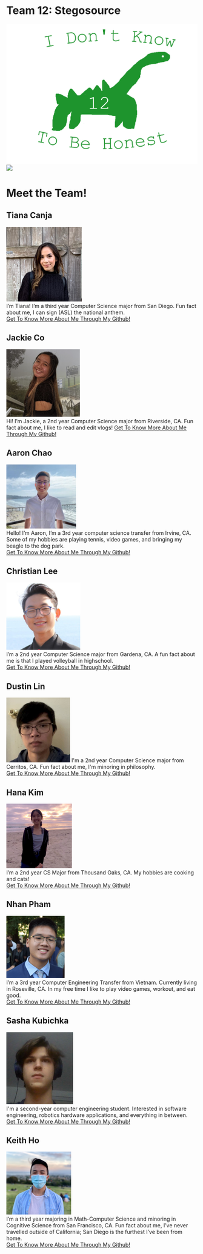 # Team 12: Stegosource
![](/admin/branding/dino1.png)
<img src="dino1.png" height="200"/>

# Meet the Team! 
## Tiana Canja  
![](/admin/branding/teamPhotos/tiana.PNG)  
I’m Tiana! I’m a third year Computer Science major from San Diego. Fun fact about me, I can sign (ASL) the national anthem.  
[Get To Know More About Me Through My Github!](https://github.com/tcanja)  

## Jackie Co  
![](/admin/branding/teamPhotos/jackie.PNG)   
Hi! I’m Jackie, a 2nd year Computer Science major from Riverside, CA. Fun fact about me, I like to read and edit vlogs!
[Get To Know More About Me Through My Github!](https://github.com/j2c0)  

## Aaron Chao  
![](/admin/branding/teamPhotos/aaron.PNG)   
Hello! I’m Aaron, I’m a 3rd year computer science transfer from Irvine, CA. Some of my hobbies are playing tennis, video games, and bringing my beagle to the dog park.  
[Get To Know More About Me Through My Github!](https://github.com/aaronc789)  

## Christian Lee 
![](/admin/branding/teamPhotos/christian.PNG)   
I’m a 2nd year Computer Science major from Gardena, CA. A fun fact about me is that I played volleyball in highschool.  
[Get To Know More About Me Through My Github!](https://github.com/Susreveda)  

## Dustin Lin  
![](/admin/branding/teamPhotos/dustin.PNG) 
I'm a 2nd year Computer Science major from Cerritos, CA. Fun fact about me, I'm minoring in philosophy.    
[Get To Know More About Me Through My Github!](https://github.com/DustinLin)  

## Hana Kim  
![](/admin/branding/teamPhotos/hana.PNG)  
I’m a 2nd year CS Major from Thousand Oaks, CA. My hobbies are cooking and cats!  
[Get To Know More About Me Through My Github!](https://github.com/hanakims)  

## Nhan Pham  
![](/admin/branding/teamPhotos/nhan.PNG)  
I’m a 3rd year Computer Engineering Transfer from Vietnam. Currently living in Roseville, CA. In my free time I like to play video games, workout, and eat good.  
[Get To Know More About Me Through My Github!](https://github.com/n2pham)  

## Sasha Kubichka  
![](/admin/branding/teamPhotos/sasha.PNG)  
I'm a second-year computer engineering student. Interested in software engineering, robotics hardware applications, and everything in between.  
[Get To Know More About Me Through My Github!](https://github.com/Sasha45/)  

## Keith Ho 
![](/admin/branding/teamPhotos/keith.PNG)   
I’m a third year majoring in  Math-Computer Science and minoring in Cognitive Science from San Francisco, CA. Fun fact about me, I’ve never travelled outside of California; San Diego is the furthest I’ve been from home.     
[Get To Know More About Me Through My Github!](https://github.com/KeithDHo)  
